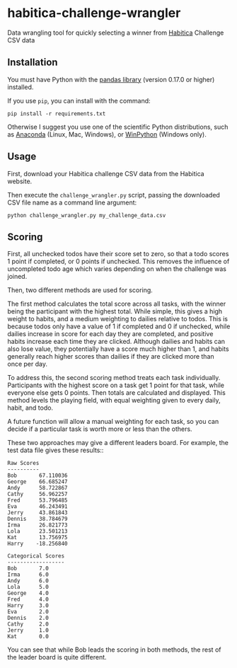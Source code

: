 # habitica-challenge-wrangler
Data wrangling tool for quickly selecting a winner from
[Habitica](https://habitica.com) Challenge CSV data

## Installation

You must have Python with the [pandas library](http://pandas.pydata.org/)
(version 0.17.0 or higher) installed.

If you use `pip`, you can install with the command:

    pip install -r requirements.txt

Otherwise I suggest you use one of the scientific Python distributions, such as
[Anaconda](https://www.continuum.io/) (Linux, Mac, Windows), or
[WinPython](https://winpython.github.io/) (Windows only).

## Usage

First, download your Habitica challenge CSV data from the Habitica website.

Then execute the `challenge_wrangler.py` script, passing the downloaded CSV
file name as a command line argument:

    python challenge_wrangler.py my_challenge_data.csv

## Scoring

First, all unchecked todos have their score set to zero, so that a todo scores
1 point if completed, or 0 points if unchecked. This removes the influence of
uncompleted todo age which varies depending on when the challenge was joined.

Then, two different methods are used for scoring.

The first method calculates the total score across all tasks, with the winner
being the participant with the highest total. While simple, this gives a high
weight to habits, and a medium weighting to dailies relative to todos. This is
because todos only have a value of 1 if completed and 0 if unchecked, while
dailies increase in score for each day they are completed, and positive habits
increase each time they are clicked. Although dailies and habits can also lose
value, they potentially have a score much higher than 1, and habits generally
reach higher scores than dailies if they are clicked more than once per day.

To address this, the second scoring method treats each task individually.
Participants with the highest score on a task get 1 point for that task, while
everyone else gets 0 points. Then totals are calculated and displayed. This
method levels the playing field, with equal weighting given to every daily,
habit, and todo.

A future function will allow a manual weighting for each task, so you can decide
if a particular task is worth more or less than the others.

These two approaches may give a different leaders board. For example, the test
data file gives these results::

    Raw Scores
    ----------
    Bob       67.110036
    George    66.685247
    Andy      58.722867
    Cathy     56.962257
    Fred      53.796485
    Eva       46.243491
    Jerry     43.861843
    Dennis    38.784679
    Irma      26.821773
    Lola      23.501213
    Kat       13.756975
    Harry    -18.256840

    Categorical Scores
    ------------------
    Bob       7.0
    Irma      6.0
    Andy      6.0
    Lola      5.0
    George    4.0
    Fred      4.0
    Harry     3.0
    Eva       2.0
    Dennis    2.0
    Cathy     2.0
    Jerry     1.0
    Kat       0.0

You can see that while Bob leads the scoring in both methods, the rest of the
leader board is quite different.

